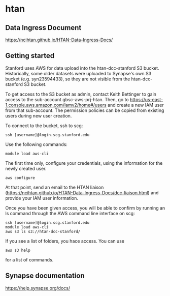 # htan

## Data Ingress Document
https://ncihtan.github.io/HTAN-Data-Ingress-Docs/

## Getting started
Stanford uses AWS for data upload into the htan-dcc-stanford S3 bucket.
Historically, some older datasets were uploaded to Synapse's own S3 bucket (e.g. syn23594433), so they are not visible from the htan-dcc-stanford S3 bucket.

To get access to the S3 bucket as admin, contact Keith Bettinger to gain access to the sub-account gbsc-aws-prj-htan. Then, go to https://us-east-1.console.aws.amazon.com/iamv2/home#/users and create a new IAM user from that sub-account. The permission policies can be copied from existing users during new user creation.

To connect to the bucket, ssh to scg:

    ssh [username]@login.scg.stanford.edu 

Use the following commands:

    module load aws-cli
The first time only, configure your credentials, using the information for the newly created user.

    aws configure

At that point, send an email to the HTAN liaison (https://ncihtan.github.io/HTAN-Data-Ingress-Docs/dcc-liaison.html) and provide your IAM user information.

Once you have been given access, you will be able to confirm by running an ls command through the AWS command line interface on scg:

    ssh [username]@login.scg.stanford.edu 
    module load aws-cli
    aws s3 ls s3://htan-dcc-stanford/

If you see a list of folders, you hace access.
You can use 

    aws s3 help

for a list of commands.

## Synapse documentation
https://help.synapse.org/docs/